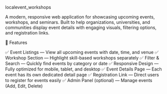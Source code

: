 localevent_workshops

A modern, responsive web application for showcasing upcoming events, workshops, and seminars. Built to help organizations, universities, and communities display event details with engaging visuals, filtering options, and registration links.

🚀 Features

✅ Event Listings — View all upcoming events with date, time, and venue
✅ Workshop Section — Highlight skill-based workshops separately
✅ Filter & Search — Quickly find events by category or date
✅ Responsive Design — Fully optimized for mobile, tablet, and desktop
✅ Event Details Page — Each event has its own dedicated detail page
✅ Registration Link — Direct users to register for events easily
✅ Admin Panel (optional) — Manage events (Add, Edit, Delete)
